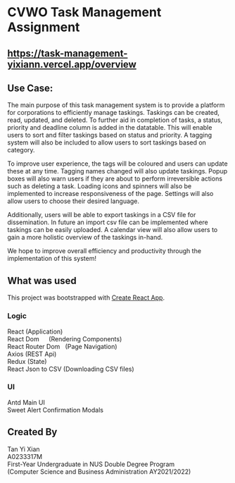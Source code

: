 # CVWO Task Management Assignment

## https://task-management-yixiann.vercel.app/overview 

## Use Case:

The main purpose of this task management system is to provide a platform for corporations to efficiently manage taskings. Taskings can be created, read, updated, and deleted. To further aid in completion of tasks, a status, priority and deadline column is added in the datatable. This will enable users to sort and filter taskings based on status and priority. A tagging system will also be included to allow users to sort taskings based on category. 

To improve user experience, the tags will be coloured and users can update these at any time. Tagging names changed will also update taskings. Popup boxes will also warn users if they are about to perform irreversible actions such as deleting a task. Loading icons and spinners will also be implemented to increase responsiveness of the page. Settings will also allow users to choose their desired language.

Additionally, users will be able to export taskings in a CSV file for dissemination. In future an import csv file can be implemented where taskings can be easily uploaded. A calendar view will also allow users to gain a more holistic overview of the taskings in-hand.

We hope to improve overall efficiency and productivity through the implementation of this system!

## What was used

This project was bootstrapped with [Create React App](https://github.com/facebook/create-react-app).

### Logic
React               (Application)
<br />React Dom &emsp;           (Rendering Components)
<br />React Router Dom  &nbsp;  (Page Navigation)
<br />Axios    <space>           (REST Api)
<br />Redux     <space>          (State)
<br />React Json to CSV   (Downloading CSV files)

### UI
Antd                Main UI
<br />Sweet Alert         Confirmation Modals

## Created By
Tan Yi Xian
<br />A0233317M
<br />First-Year Undergraduate in NUS Double Degree Program
<br />(Computer Science and Business Administration AY2021/2022)
